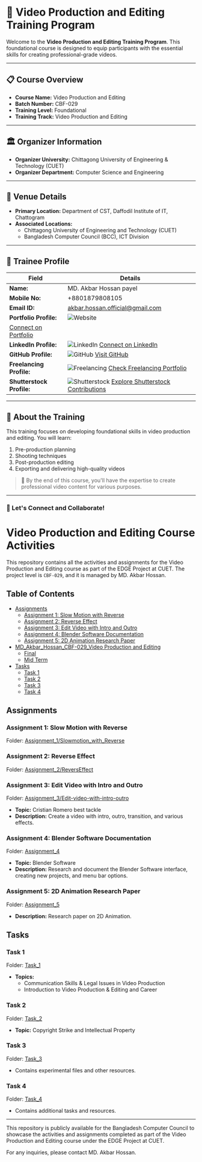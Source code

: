 # 🎥 Video Production and Editing Training Program

Welcome to the **Video Production and Editing Training Program**. This foundational course is designed to equip participants with the essential skills for creating professional-grade videos.

---

## 📋 Course Overview

- **Course Name:** Video Production and Editing
- **Batch Number:** CBF-029
- **Training Level:** Foundational
- **Training Track:** Video Production and Editing

---

## 🏛 Organizer Information

- **Organizer University:** Chittagong University of Engineering & Technology (CUET)
- **Organizer Department:** Computer Science and Engineering

---

## 📍 Venue Details

- **Primary Location:** Department of CST, Daffodil Institute of IT, Chattogram
- **Associated Locations:**
  - Chittagong University of Engineering and Technology (CUET)
  - Bangladesh Computer Council (BCC), ICT Division

---

## 👤 Trainee Profile

| Field                                                      | Details                                                                                                                                                       |
| ---------------------------------------------------------- | ------------------------------------------------------------------------------------------------------------------------------------------------------------- |
| **Name:**                                                  | MD. Akbar Hossan payel                                                                                                                                        |
| **Mobile No:**                                             | +8801879808105                                                                                                                                                |
| **Email ID:**                                              | akbar.hossan.official@gmail.com                                                                                                                               |
| **Portfolio Profile:**                                     | ![Website](https://img.shields.io/website)                                                                                                                    |
| [Connect on Portfolio](https:/akbar-hossan05.netlify.app/) |
| **LinkedIn Profile:**                                      | ![LinkedIn](https://img.shields.io/badge/LinkedIn-Connect-blue?logo=linkedin) [Connect on LinkedIn](https://www.linkedin.com/in/akbarhossan05/)               |
| **GitHub Profile:**                                        | ![GitHub](https://img.shields.io/badge/GitHub-Follow-black?logo=github) [Visit GitHub](https://github.com/MdAkbar05)                                          |
| **Freelancing Profile:**                                   | ![Freelancing](https://img.shields.io/badge/Freelancing-Portfolio-green) [Check Freelancing Portfolio](https://www.fiverr.com/akbar_hossan5)                  |
| **Shutterstock Profile:**                                  | ![Shutterstock](https://img.shields.io/badge/Shutterstock-Contribute-red) [Explore Shutterstock Contributions](https://www.shutterstock.com/g/akbar-hossan05) |

---

## 🚀 About the Training

This training focuses on developing foundational skills in video production and editing. You will learn:

1. Pre-production planning
2. Shooting techniques
3. Post-production editing
4. Exporting and delivering high-quality videos

> 🎯 By the end of this course, you'll have the expertise to create professional video content for various purposes.

---

### 🎉 Let's Connect and Collaborate!



# Video Production and Editing Course Activities

This repository contains all the activities and assignments for the Video Production and Editing course as part of the EDGE Project at CUET. The project level is `CBF-029`, and it is managed by MD. Akbar Hossan.

## Table of Contents

- [Assignments](#assignments)
  - [Assignment 1: Slow Motion with Reverse](#assignment-1-slow-motion-with-reverse)
  - [Assignment 2: Reverse Effect](#assignment-2-reverse-effect)
  - [Assignment 3: Edit Video with Intro and Outro](#assignment-3-edit-video-with-intro-and-outro)
  - [Assignment 4: Blender Software Documentation](#assignment-4-blender-software-documentation)
  - [Assignment 5: 2D Animation Research Paper](#assignment-5-2d-animation-research-paper)
- [MD_Akbar_Hossan_CBF-029_Video Production and Editing](#md_akbar_hossan_cbf-029_video-production-and-editing)
  - [Final](#final)
  - [Mid Term](#mid-term)
- [Tasks](#tasks)
  - [Task 1](#task-1)
  - [Task 2](#task-2)
  - [Task 3](#task-3)
  - [Task 4](#task-4)

## Assignments

### Assignment 1: Slow Motion with Reverse

Folder: [Assignment_1/Slowmotion_with_Reverse](Assignment_1/Slowmotion_with_Reverse)

### Assignment 2: Reverse Effect

Folder: [Assignment_2/ReversEffect](Assignment_2/ReversEffect)

### Assignment 3: Edit Video with Intro and Outro

Folder: [Assignment_3/Edit-video-with-intro-outro](Assignment_3/Edit-video-with-intro-outro)

- **Topic:** Cristian Romero best tackle
- **Description:** Create a video with intro, outro, transition, and various effects.

### Assignment 4: Blender Software Documentation

Folder: [Assignment_4](Assignment_4)

- **Topic:** Blender Software
- **Description:** Research and document the Blender Software interface, creating new projects, and menu bar options.

### Assignment 5: 2D Animation Research Paper

Folder: [Assignment_5](Assignment_5)

- **Description:** Research paper on 2D Animation.

## Tasks

### Task 1

Folder: [Task_1](Task_1)

- **Topics:**
  - Communication Skills & Legal Issues in Video Production
  - Introduction to Video Production & Editing and Career

### Task 2

Folder: [Task_2](Task_2)

- **Topic:** Copyright Strike and Intellectual Property

### Task 3

Folder: [Task_3](Task_3)

- Contains experimental files and other resources.

### Task 4

Folder: [Task_4](Task_4)

- Contains additional tasks and resources.



---

This repository is publicly available for the Bangladesh Computer Council to showcase the activities and assignments completed as part of the Video Production and Editing course under the EDGE Project at CUET.

For any inquiries, please contact MD. Akbar Hossan.
